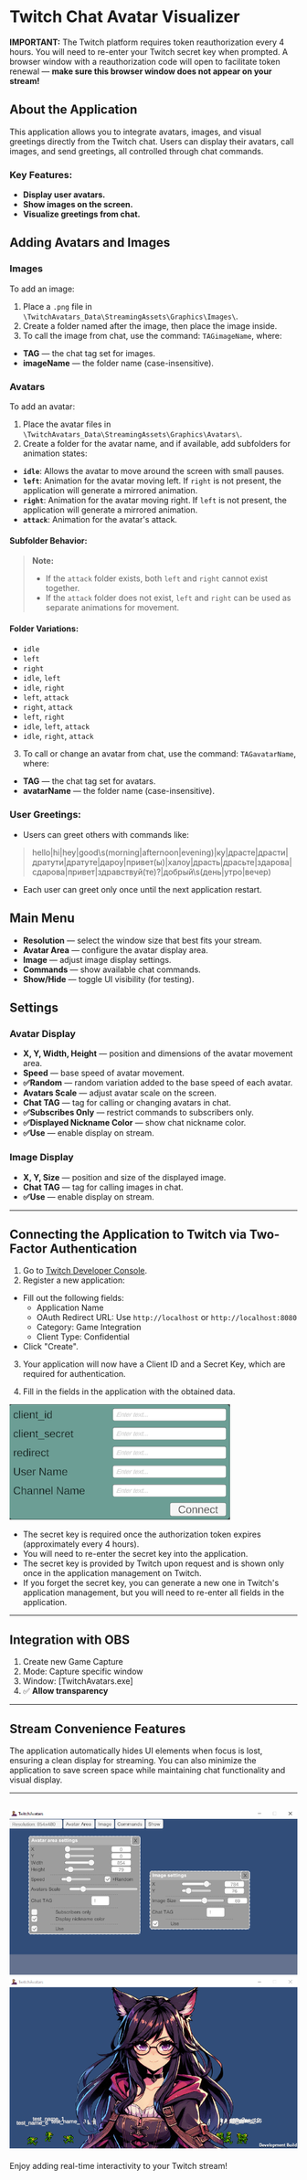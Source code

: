 # Twitch Chat Avatar Visualizer

**IMPORTANT:** The Twitch platform requires token reauthorization every 4 hours. You will need to re-enter your Twitch secret key when prompted. A browser window with a reauthorization code will open to facilitate token renewal — **make sure this browser window does not appear on your stream!**

## About the Application

This application allows you to integrate avatars, images, and visual greetings directly from the Twitch chat. Users can display their avatars, call images, and send greetings, all controlled through chat commands.

### Key Features:
- **Display user avatars.**
- **Show images on the screen.**
- **Visualize greetings from chat.**

## Adding Avatars and Images

### Images
To add an image:
1. Place a `.png` file in `\TwitchAvatars_Data\StreamingAssets\Graphics\Images\`.
2. Create a folder named after the image, then place the image inside.
3. To call the image from chat, use the command: `TAGimageName`, where:
  - **TAG** — the chat tag set for images.
  - **imageName** — the folder name (case-insensitive).

### Avatars
To add an avatar:
1. Place the avatar files in `\TwitchAvatars_Data\StreamingAssets\Graphics\Avatars\`.
2. Create a folder for the avatar name, and if available, add subfolders for animation states:
- **`idle`**: Allows the avatar to move around the screen with small pauses.
- **`left`**: Animation for the avatar moving left. If `right` is not present, the application will generate a mirrored animation.
- **`right`**: Animation for the avatar moving right. If `left` is not present, the application will generate a mirrored animation.
- **`attack`**: Animation for the avatar's attack.
#### Subfolder Behavior:


> **Note:**
> - If the `attack` folder exists, both `left` and `right` cannot exist together.
> - If the `attack` folder does not exist, `left` and `right` can be used as separate animations for movement.

#### Folder Variations:
- `idle`
- `left`
- `right`
- `idle`, `left`
- `idle`, `right`
- `left`, `attack`
- `right`, `attack`
- `left`, `right`
- `idle`, `left`, `attack`
- `idle`, `right`, `attack`

3. To call or change an avatar from chat, use the command: `TAGavatarName`, where:
  - **TAG** — the chat tag set for avatars.
  - **avatarName** — the folder name (case-insensitive).

### User Greetings:
- Users can greet others with commands like:
> hello|hi|hey|good\s(morning|afternoon|evening)|ку|драсте|драсти|дратути|дратуте|дароу|привет(ы)|халоу|драсть|драсьте|здарова|сдарова|привет|здравствуй(те)?|добрый\s(день|утро|вечер)
- Each user can greet only once until the next application restart.

## Main Menu

- **Resolution** — select the window size that best fits your stream.
- **Avatar Area** — configure the avatar display area.
- **Image** — adjust image display settings.
- **Commands** — show available chat commands.
- **Show/Hide** — toggle UI visibility (for testing).

## Settings

### Avatar Display
- **X, Y, Width, Height** — position and dimensions of the avatar movement area.
- **Speed** — base speed of avatar movement.
- **✅Random** — random variation added to the base speed of each avatar.
- **Avatars Scale** — adjust avatar scale on the screen.
- **Chat TAG** — tag for calling or changing avatars in chat.
- **✅Subscribes Only** — restrict commands to subscribers only.
- **✅Displayed Nickname Color** — show chat nickname color.
- **✅Use** — enable display on stream.

### Image Display
- **X, Y, Size** — position and size of the displayed image.
- **Chat TAG** — tag for calling images in chat.
- **✅Use** — enable display on stream.

---
## Connecting the Application to Twitch via Two-Factor Authentication

1. Go to [Twitch Developer Console](https://dev.twitch.tv/console).
2. Register a new application:
- Fill out the following fields:
  - Application Name
  - OAuth Redirect URL: Use `http://localhost` or `http://localhost:8080`
  - Category: Game Integration
  - Client Type: Confidential
- Click "Create".

3. Your application will now have a Client ID and a Secret Key, which are required for authentication.

4. Fill in the fields in the application with the obtained data.

![Authorization Example](Assets/Images/auth.PNG)

- The secret key is required once the authorization token expires (approximately every 4 hours).
- You will need to re-enter the secret key into the application.
- The secret key is provided by Twitch upon request and is shown only once in the application management on Twitch.
- If you forget the secret key, you can generate a new one in Twitch's application management, but you will need to re-enter all fields in the application.

---


## Integration with OBS

1. Create new Game Capture
2. Mode: Capture specific window
3. Window: [TwitchAvatars.exe]
4. ✅ **Allow transparency**

---

## Stream Convenience Features

The application automatically hides UI elements when focus is lost, ensuring a clean display for streaming. You can also minimize the application to save screen space while maintaining chat functionality and visual display.

--- 
![Authorization Example](Assets/Images/screen_01.PNG)
![Authorization Example](Assets/Images/screen_02.PNG)
---

Enjoy adding real-time interactivity to your Twitch stream!


